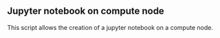## Jupyter notebook on compute node
This script allows the creation of a jupyter notebook on a compute node.
